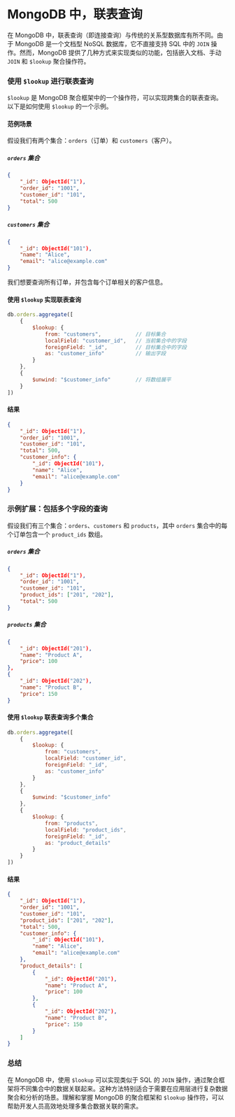 # MongoDB 中，联表查询

在 MongoDB 中，联表查询（即连接查询）与传统的关系型数据库有所不同。由于 MongoDB 是一个文档型 NoSQL 数据库，它不直接支持 SQL 中的 `JOIN` 操作。然而，MongoDB 提供了几种方式来实现类似的功能，包括嵌入文档、手动 `JOIN` 和 `$lookup` 聚合操作符。

### 使用 `$lookup` 进行联表查询

`$lookup` 是 MongoDB 聚合框架中的一个操作符，可以实现跨集合的联表查询。以下是如何使用 `$lookup` 的一个示例。

#### 范例场景

假设我们有两个集合：`orders`（订单）和 `customers`（客户）。

##### `orders` 集合
```json
{
    "_id": ObjectId("1"),
    "order_id": "1001",
    "customer_id": "101",
    "total": 500
}
```

##### `customers` 集合
```json
{
    "_id": ObjectId("101"),
    "name": "Alice",
    "email": "alice@example.com"
}
```

我们想要查询所有订单，并包含每个订单相关的客户信息。

#### 使用 `$lookup` 实现联表查询

```javascript
db.orders.aggregate([
    {
        $lookup: {
            from: "customers",           // 目标集合
            localField: "customer_id",   // 当前集合中的字段
            foreignField: "_id",         // 目标集合中的字段
            as: "customer_info"          // 输出字段
        }
    },
    {
        $unwind: "$customer_info"        // 将数组展平
    }
])
```

#### 结果
```json
{
    "_id": ObjectId("1"),
    "order_id": "1001",
    "customer_id": "101",
    "total": 500,
    "customer_info": {
        "_id": ObjectId("101"),
        "name": "Alice",
        "email": "alice@example.com"
    }
}
```

### 示例扩展：包括多个字段的查询

假设我们有三个集合：`orders`、`customers` 和 `products`，其中 `orders` 集合中的每个订单包含一个 `product_ids` 数组。

##### `orders` 集合
```json
{
    "_id": ObjectId("1"),
    "order_id": "1001",
    "customer_id": "101",
    "product_ids": ["201", "202"],
    "total": 500
}
```

##### `products` 集合
```json
{
    "_id": ObjectId("201"),
    "name": "Product A",
    "price": 100
},
{
    "_id": ObjectId("202"),
    "name": "Product B",
    "price": 150
}
```

#### 使用 `$lookup` 联表查询多个集合

```javascript
db.orders.aggregate([
    {
        $lookup: {
            from: "customers",
            localField: "customer_id",
            foreignField: "_id",
            as: "customer_info"
        }
    },
    {
        $unwind: "$customer_info"
    },
    {
        $lookup: {
            from: "products",
            localField: "product_ids",
            foreignField: "_id",
            as: "product_details"
        }
    }
])
```

#### 结果
```json
{
    "_id": ObjectId("1"),
    "order_id": "1001",
    "customer_id": "101",
    "product_ids": ["201", "202"],
    "total": 500,
    "customer_info": {
        "_id": ObjectId("101"),
        "name": "Alice",
        "email": "alice@example.com"
    },
    "product_details": [
        {
            "_id": ObjectId("201"),
            "name": "Product A",
            "price": 100
        },
        {
            "_id": ObjectId("202"),
            "name": "Product B",
            "price": 150
        }
    ]
}
```

### 总结

在 MongoDB 中，使用 `$lookup` 可以实现类似于 SQL 的 `JOIN` 操作，通过聚合框架将不同集合中的数据关联起来。这种方法特别适合于需要在应用层进行复杂数据聚合和分析的场景。理解和掌握 MongoDB 的聚合框架和 `$lookup` 操作符，可以帮助开发人员高效地处理多集合数据关联的需求。

